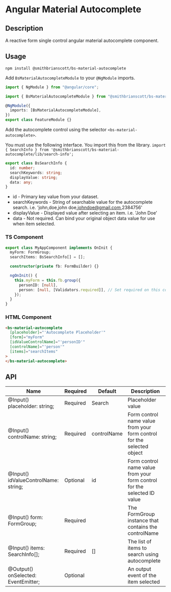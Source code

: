 # Angular Material Autocomplete

## Description

A reactive form single control angular material autocomplete component.

## Usage

```
npm install @smithbrianscott/bs-material-autocomplete
```

Add `BsMaterialAutocompleteModule` to your `@NgModule` imports.

```typescript
import { NgModule } from "@angular/core";

import { BsMaterialAutocompleteModule } from "@smithbrianscott/bs-material-autocomplete";

@NgModule({
  imports: [BsMaterialAutocompleteModule],
})
export class FeatureModule {}
```

Add the autocomplete control using the selector `<bs-material-autocomplete>`.

You must use the following interface. You import this from the library. `import { SearchInfo } from '@smithbrianscott/bs-material-autocomplete/lib/search-info';`

```typescript
export class BsSearchInfo {
  id: number;
  searchKeywords: string;
  displayValue: string;
  data: any;
}
```

- id - Primary key value from your dataset.
- searchKeywords - String of searchable value for the autocomplete search. i.e. 'john,doe,john doe,johndoe@gmail.com,2384756'
- displayValue - Displayed value after selecting an item. i.e. 'John Doe'
- data - Not required. Can bind your original object data value for use when item selected.

### TS Component

```typescript
export class MyAppComponent implements OnInit {
  myForm: FormGroup;
  searchItems: BsSearchInfo[] = [];

  constructor(private fb: FormBuilder) {}

  ngOnInit() {
    this.myForm = this.fb.group({
      personID: [null],
      person: [null, [Validators.required]], // Set required on this control if required
    });
  }
}
```

### HTML Component

```html
<bs-material-autocomplete
  [placeholder]="'Autocomplete Placeholder'"
  [form]="myForm"
  [idValueControlName]="'personID'"
  [controlName]="'person'"
  [items]="searchItems"
>
</bs-material-autocomplete>
```

## API

| Name                                            | Required | Default     | Description                                                              |
| ----------------------------------------------- | -------- | ----------- | ------------------------------------------------------------------------ |
| @Input() placeholder: string;                   | Required | Search      | Placeholder value                                                        |
| @Input() controlName: string;                   | Required | controlName | Form control name value from your form control for the selected object   |
| @Input() idValueControlName: string;            | Optional | id          | Form control name value from your form control for the selected ID value |
| @Input() form: FormGroup;                       | Required |             | The FormGroup instance that contains the controlName                     |
| @Input() items: SearchInfo[];                   | Required | []          | The list of items to search using autocomplete                           |
| @Output() onSelected: EventEmitter<SearchInfo>; | Optional |             | An output event of the item selected                                     |
